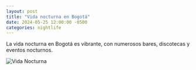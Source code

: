 ```yaml
---
layout: post
title: "Vida nocturna en Bogotá"
date: 2024-05-25 12:00:00 -0500
categories: nightlife
---
```


La vida nocturna en Bogotá es vibrante, con numerosos bares, discotecas y eventos nocturnos.

![Vida Nocturna](https://cdn.pixabay.com/photo/2016/11/29/03/53/bogota-1867193_960_720.jpg)

